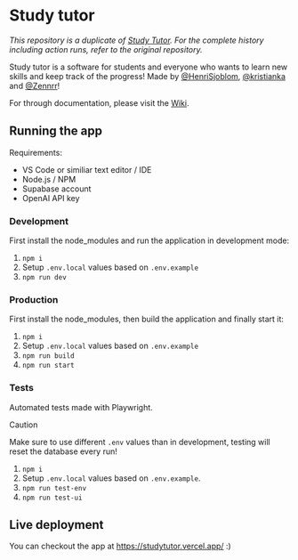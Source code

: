 # Study tutor

_This repository is a duplicate of [Study Tutor](https://github.com/kristianka/studytutor). For the complete history including action runs, refer to the original repository._

Study tutor is a software for students and everyone who wants to learn new skills and keep track of the progress! Made by [@HenriSjoblom](https://github.com/HenriSjoblom), [@kristianka](https://github.com/kristianka) and [@Zennrr](https://github.com/Zennrr)!

For through documentation, please visit the [Wiki](https://github.com/HenriSjoblom/study-tutor/wiki).

## Running the app

Requirements:

-   VS Code or similiar text editor / IDE
-   Node.js / NPM
-   Supabase account
-   OpenAI API key

### Development

First install the node_modules and run the application in development mode:

1. `npm i`
2. Setup `.env.local` values based on `.env.example`
3. `npm run dev`

### Production

First install the node_modules, then build the application and finally start it:

1. `npm i`
2. Setup `.env.local` values based on `.env.example`
3. `npm run build`
4. `npm run start`

### Tests

Automated tests made with Playwright.

> [!CAUTION]
> Make sure to use different `.env` values than in development, testing will reset the database every run!

1. `npm i`
2. Setup `.env.local` values based on `.env.example`.
3. `npm run test-env`
4. `npm run test-ui`

## Live deployment

You can checkout the app at https://studytutor.vercel.app/ :)
